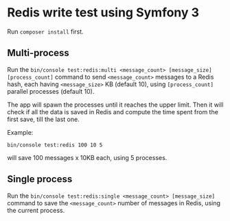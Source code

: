 Redis write test using Symfony 3
================================

Run `composer install` first.

## Multi-process
Run the `bin/console test:redis:multi <message_count> [message_size] [process_count]` command to send `<message_count>`
messages to a Redis hash, each having `<message_size>` KB (default 10), using `[process_count]` parallel processes
(default 10).

The app will spawn the processes until it reaches the upper limit. Then it will check if all the data is saved in Redis
and compute the time spent from the first save, till the last one.

Example:

`bin/console test:redis 100 10 5`

will save 100 messages x 10KB each, using 5 processes.

## Single process
Run the `bin/console test:redis:single <message_count> [message_size]` command to save the `<message_count>`
number of messages in Redis, using the current process.
